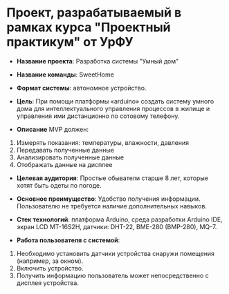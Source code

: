 # Проект, разрабатываемый в рамках курса "Проектный практикум" от УрФУ

- **Название проекта**: Разработка системы "Умный дом"
- **Название команды**: SweetHome

- **Формат системы**: автономное устройство.

- **Цель**: При помощи платформы «arduino» создать систему умного дома для интеллектуального управления процессов в жилище и управления ими дистанционно по сотовому телефону.

- **Описание**
MVP должен:
1. Измерять показания: температуры, влажности, давления
2. Передавать полученные данные
3. Анализировать полученные данные
4. Отображать данные на дисплее

- **Целевая аудитория**: Простые обыватели старше 8 лет, которые хотят быть одеты по погоде. 

- **Основное преимущество**: Удобство получения информации. Пользователю не требуется наличие дополнительных навыков.   

- **Стек технологий**: платформа Arduino, среда разработки Arduino IDE, экран LCD MT-16S2H, датчики: DHT-22, BME-280 (BMP-280), MQ-7. 

- **Работа пользователя с системой**: 
1. Необходимо установить датчики устройства снаружи помещения (например, за окном).
2. Включить устройство.
3. Получить информацию пользователь может непосредственно с дисплея устройства.
